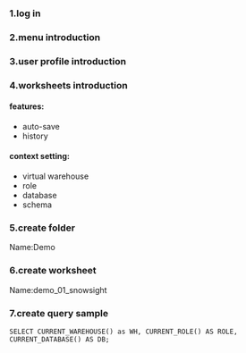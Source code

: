 ### 1.log in
### 2.menu introduction
### 3.user profile introduction
### 4.worksheets introduction
#### features:
* auto-save
* history
#### context setting:
* virtual warehouse
* role
* database
* schema
### 5.create folder
Name:Demo
### 6.create worksheet
Name:demo_01_snowsight
### 7.create query sample
    SELECT CURRENT_WAREHOUSE() as WH, CURRENT_ROLE() AS ROLE, CURRENT_DATABASE() AS DB;
